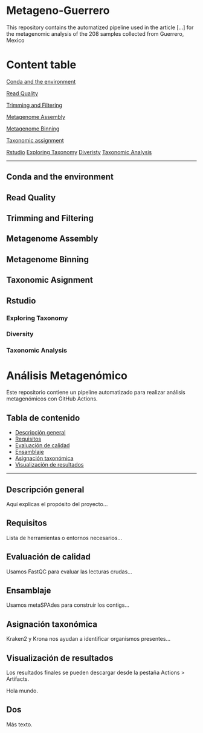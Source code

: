 # Metageno-Guerrero

This repository contains the automatized pipeline used in the article [...] for the metagenomic analysis of the 208 samples collected from Guerrero, Mexico

# Content table
[Conda and the environment](#conda-and-the-environment)

[Read Quality](#read-quality)

[Trimming and Filtering](#trimming-and-filtering)

[Metagenome Assembly](#metagenome-assembly)

[Metagenome Binning](#metagenome-binning)

[Taxonomic assignment](#taxonomic-assignment)

[Rstudio](#rstudio)
  [Exploring Taxonomy](#exploring-taxonomy)
  [Diveristy](#diversity)
  [Taxonomic Analysis](#taxonomic-analysis)

---

## Conda and the environment


## Read Quality

## Trimming and Filtering

## Metagenome Assembly

## Metagenome Binning

## Taxonomic Asignment

## Rstudio

  ### Exploring Taxonomy
  
  ### Diversity
  
  ### Taxonomic Analysis




  # Análisis Metagenómico

Este repositorio contiene un pipeline automatizado para realizar análisis metagenómicos con GitHub Actions.

## Tabla de contenido

- [Descripción general](#descripción-general)
- [Requisitos](#requisitos)
- [Evaluación de calidad](#evaluación-de-calidad)
- [Ensamblaje](#ensamblaje)
- [Asignación taxonómica](#asignación-taxonómica)
- [Visualización de resultados](#visualización-de-resultados)

---

## Descripción general

Aquí explicas el propósito del proyecto...

## Requisitos

Lista de herramientas o entornos necesarios...

## Evaluación de calidad

Usamos FastQC para evaluar las lecturas crudas...

## Ensamblaje

Usamos metaSPAdes para construir los contigs...

## Asignación taxonómica

Kraken2 y Krona nos ayudan a identificar organismos presentes...

## Visualización de resultados

Los resultados finales se pueden descargar desde la pestaña Actions > Artifacts.


Hola mundo.

## Dos

Más texto.

